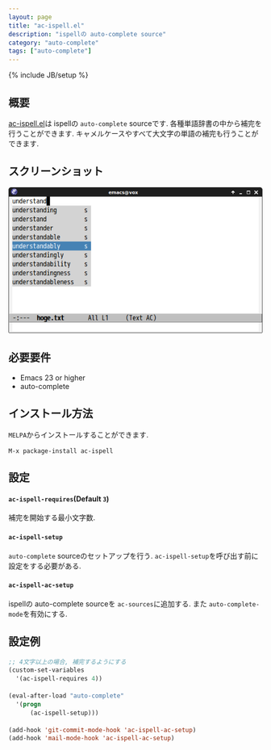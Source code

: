 ```yaml
---
layout: page
title: "ac-ispell.el"
description: "ispellの auto-complete source"
category: "auto-complete"
tags: ["auto-complete"]
---
```

{% include JB/setup %}

## 概要

[ac-ispell.el](https://github.com/syohex/emacs-ac-ispell)は ispellの `auto-complete` sourceです.
各種単語辞書の中から補完を行うことができます. キャメルケースやすべて大文字の単語の補完も行うことが
できます.


## スクリーンショット

![screenshot1](/images/auto-complete/ac-ispell/ac-ispell.png)

## 必要要件

- Emacs 23 or higher
- auto-complete


## インストール方法

`MELPA`からインストールすることができます.

```
M-x package-install ac-ispell
```

## 設定

#### `ac-ispell-requires`(Default `3`)

補完を開始する最小文字数.


#### `ac-ispell-setup`

`auto-complete` sourceのセットアップを行う. `ac-ispell-setup`を呼び出す前に
設定をする必要がある.


#### `ac-ispell-ac-setup`

ispellの auto-complete sourceを `ac-sources`に追加する.
また `auto-complete-mode`を有効にする.


## 設定例

```lisp
;; 4文字以上の場合, 補完するようにする
(custom-set-variables
  '(ac-ispell-requires 4))

(eval-after-load "auto-complete"
  '(progn
      (ac-ispell-setup)))

(add-hook 'git-commit-mode-hook 'ac-ispell-ac-setup)
(add-hook 'mail-mode-hook 'ac-ispell-ac-setup)
```

